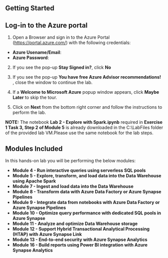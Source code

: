 ## **Getting Started**

## Log-in to the Azure portal

1.  Open a Browser and sign in to the Azure Portal (<https://portal.azure.com/>) with the following credentials:
   
   * **Azure Usename/Email**:  <inject key="AzureAdUserEmail"></inject>
   * **Azure Password**:  <inject key="AzureAdUserPassword"></inject>

2. If you see the pop-up  **Stay Signed in?**, click **No**

3. If you see the pop-up **You have free Azure Advisor recommendations!** , close the window to continue the lab. 

4. If a **Welcome to Microsoft Azure** popup window appears, click **Maybe Later** to skip the tour.

5. Click on **Next** from the bottom right corner and follow the instructions to perform the lab.

**NOTE:** The notebook **Lab 2 - Explore with Spark.ipynb** required in **Exercise 1 Task 3, Step 2 of Module 5** is already downloaded in the C:\LabFiles folder of the provided lab VM.Please use the same notebook for the lab steps.

## Modules Included

  In this hands-on lab you will be performing the below modules:

- **Module 4 - Run interactive queries using serverless SQL pools**  
- **Module 5 - Explore, transform, and load data into the Data Warehouse using Apache Spark**
- **Module 7 - Ingest and load data into the Data Warehouse**
- **Module 8 - Transform data with Azure Data Factory or Azure Synapse Pipelines**
- **Module 9 - Integrate data from notebooks with Azure Data Factory or Azure Synapse Pipelines**
- **Module 10 - Optimize query performance with dedicated SQL pools in Azure Synapse**
- **Module 11 - Analyze and optimize Data Warehouse storage**
- **Module 12 - Support Hybrid Transactional Analytical Processing (HTAP) with Azure Synapse Link**
- **Module 13 - End-to-end security with Azure Synapse Analytics**
- **Module 16 - Build reports using Power BI integration with Azure Synapse Analytics**
 
